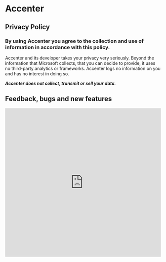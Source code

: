 # Accenter
## Privacy Policy
### By using Accenter you agree to the collection and use of information in accordance with this policy.

Accenter and its developer takes your privacy very seriously. Beyond the information that Microsoft collects, that you can decide to provide, it uses no third-party analytics or frameworks. Accenter logs no information on you and has no interest in doing so.


_**Accenter does not collect, transmit or sell your data.**_

## Feedback, bugs and new features
<iframe width="640px" height="480px" src="https://forms.office.com/Pages/ResponsePage.aspx?id=DQSIkWdsW0yxEjajBLZtrQAAAAAAAAAAAAN__lPFpJBUMlZWRFowUDMyU1JPUTlUTFhOVVA1OTNJQy4u&embed=true" frameborder="0" marginwidth="0" marginheight="0" style="border: none; max-width:100%; max-height:100vh" allowfullscreen webkitallowfullscreen mozallowfullscreen msallowfullscreen> </iframe>
